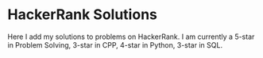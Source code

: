 # HackerRank Solutions

Here I add my solutions to problems on HackerRank.
I am currently a 5-star in Problem Solving, 3-star in CPP, 4-star in Python, 3-star in SQL.
